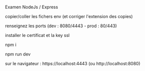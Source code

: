 Examen NodeJs / Express

copier/coller les fichers env (et corriger l'extension des copies)

renseignez les ports (dev : 8080/4443 - prod : 80/443)

installer le certificat et la key ssl

npm i

npm run dev

sur le navigateur : https://localhost:4443 (ou http://localhost:8080)





